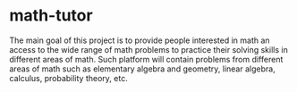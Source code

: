 # math-tutor
The main goal of this project is to provide people interested in math an access to the wide range of math problems to practice their solving skills in different areas of math. Such platform will contain problems from different areas of math such as elementary algebra and geometry, linear algebra, calculus, probability theory, etc.
